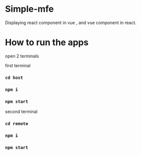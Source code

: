 # Simple-mfe
Displaying react component in vue , and vue component in react.

# How to run the apps

open 2 terminals

first terminal
### `cd host`
### `npm i`
### `npm start`

second terminal
### `cd remote`
### `npm i`
### `npm start`
